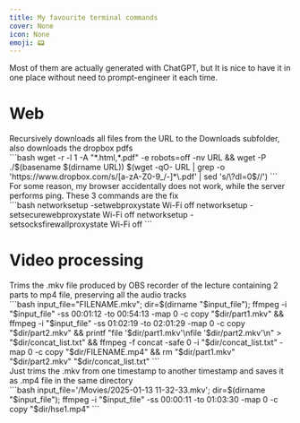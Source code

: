 ```yaml
---
title: My favourite terminal commands
cover: None
icon: None
emoji: 📟
---
```


Most of them are actually generated with ChatGPT, but It is nice to have it in one place without need to prompt-engineer it each time.

# Web

<figcaption>Recursively downloads all files from the URL to the Downloads subfolder, also downloads the dropbox pdfs</figcaption>
```bash
wget -r -l 1 -A "*.html,*.pdf" -e robots=off -nv URL && wget -P ./$(basename $(dirname URL)) $(wget -qO- URL | grep -o 'https://www.dropbox.com/s/[a-zA-Z0-9_/-]*\.pdf' | sed 's/\?dl=0$//')
```

<figcaption>For some reason, my browser accidentally does not work, while the server performs ping. These 3 commands are the fix</figcaption>
```bash
networksetup -setwebproxystate Wi-Fi off
networksetup -setsecurewebproxystate Wi-Fi off
networksetup -setsocksfirewallproxystate Wi-Fi off
```

# Video processing

<figcaption>Trims the .mkv file produced by OBS recorder of the lecture containing 2 parts to mp4 file, preserving all the audio tracks</figcaption>
```bash
input_file="FILENAME.mkv"; dir=$(dirname "$input_file"); ffmpeg -i "$input_file" -ss 00:01:12 -to 00:54:13 -map 0 -c copy "$dir/part1.mkv" && ffmpeg -i "$input_file" -ss 01:02:19 -to 02:01:29 -map 0 -c copy "$dir/part2.mkv" && printf "file '$dir/part1.mkv'\nfile '$dir/part2.mkv'\n" > "$dir/concat_list.txt" && ffmpeg -f concat -safe 0 -i "$dir/concat_list.txt" -map 0 -c copy "$dir/FILENAME.mp4" && rm "$dir/part1.mkv" "$dir/part2.mkv" "$dir/concat_list.txt"
```

<figcaption>Just trims the .mkv from one timestamp to another timestamp and saves it as .mp4 file in the same directory</figcaption>
```bash
input_file='/Movies/2025-01-13 11-32-33.mkv'; dir=$(dirname "$input_file"); ffmpeg -i "$input_file" -ss 00:00:11 -to 01:03:30 -map 0 -c copy "$dir/hse1.mp4"
```
